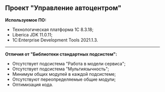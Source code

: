 Проект "Управление автоцентром"
------------

 **Используемое ПО:**

 - Технологическая платформа 1С 8.3.18;
 - Liberica JDK 11.0.11;
 - 1C:Enterprise Development Tools 2021.1.3.
------------
**Отличия от "Библиотеки стандартных подсистем":**

 - Отсутствует подсистема "Работа в модели сервиса";
 - Отсутствует подсистема "Мультиязычность";
 - Минимум общих модулей в каждой подсистеме;
 - Отсутствуют переопределяемые общие модули;
 - Оптимизация кода.
